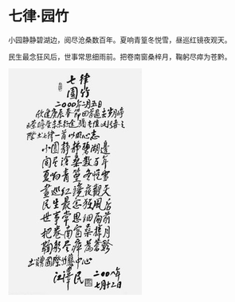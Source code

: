 # 七律·园竹

小园静静碧湖边，阅尽沧桑数百年。夏响青篁冬悦雪，昼巡红镜夜观天。

民生最念狂风后，世事常思细雨前。把卷南窗桑梓月，鞠躬尽瘁为苍黔。

![七律·园竹](poem.assets/七律-圆竹.jpg)